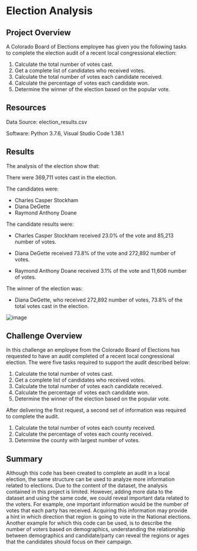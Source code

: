 # Election Analysis

 ## Project Overview

A Colorado Board of Elections employee has given you the following tasks to complete the election audit of a recent local congressional election:

1. Calculate the total number of votes cast.
2. Get a complete list of candidates who received votes.
3. Calculate the total number of votes each candidate received.
4. Calculate the percentage of votes each candidate won.
5. Determine the winner of the election based on the popular vote.


## Resources

Data Source: election_results.csv

Software: Python 3.7.6, Visual Studio Code 1.38.1

## Results

The analysis of the election show that:

There were 369,711 votes cast in the election.

The candidates were:

* Charles Casper Stockham
* Diana DeGette
* Raymond Anthony Doane

The candidate results were:

* Charles Casper Stockham received 23.0% of the vote and 85,213 number of votes.

* Diana DeGette received 73.8% of the vote and 272,892 number of votes.

* Raymond Anthony Doane received 3.1% of the vote and 11,606 number of votes.

The winner of the election was:

* Diana DeGette, who received 272,892 number of votes, 73.8% of the total votes cast in the election.

![image](https://user-images.githubusercontent.com/86136535/125178997-1b1c3e80-e1b8-11eb-95a4-b90ecda952e9.png)


## Challenge Overview

In this challenge an employee from the Colorado Board of Elections has requested to have an audit completed of a recent local congressional election. The were five tasks required to support the audit described below:

1. Calculate the total number of votes cast.
2. Get a complete list of candidates who received votes.
3. Calculate the total number of votes each candidate received.
4. Calculate the percentage of votes each candidate won.
5. Determine the winner of the election based on the popular vote.

After delivering the first request, a second set of information was required to complete the audit.

1. Calculate the total number of votes each county received.
2. Calculate the percentage of votes each county received.
3. Determine the county with largest number of votes.

## Summary

Although this code has been created to complete an audit in a local election, the same structure can be used to analyze more information related to elections. Due to the content of the dataset, the analysis contained in this project is limited. However, adding more data to the dataset and using the same code, we could reveal important data related to the voters. For example, one important information would be the number of votes that each party has received. Acquiring this information may provide a hint in which direction that region is going to vote in the National elections.
Another example for which this code can be used, is to describe the number of voters based on demographics, understanding the relationship between demographics and candidate/party can reveal the regions or ages that the candidates should focus on their campaign.

